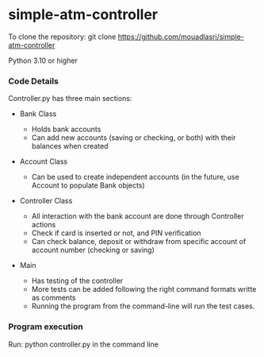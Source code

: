 # simple-atm-controller

To clone the repository: git clone https://github.com/mouadlasri/simple-atm-controller

Python 3.10 or higher

### Code Details

Controller.py has three main sections:

- Bank Class

  - Holds bank accounts
  - Can add new accounts (saving or checking, or both) with their balances when created

- Account Class

  - Can be used to create independent accounts (in the future, use Account to populate Bank objects)

- Controller Class

  - All interaction with the bank account are done through Controller actions
  - Check if card is inserted or not, and PIN verification
  - Can check balance, deposit or withdraw from specific account of account number (checking or saving)

- Main

  - Has testing of the controller
  - More tests can be added following the right command formats writte as comments
  - Running the program from the command-line will run the test cases.

### Program execution

Run: python controller.py in the command line
